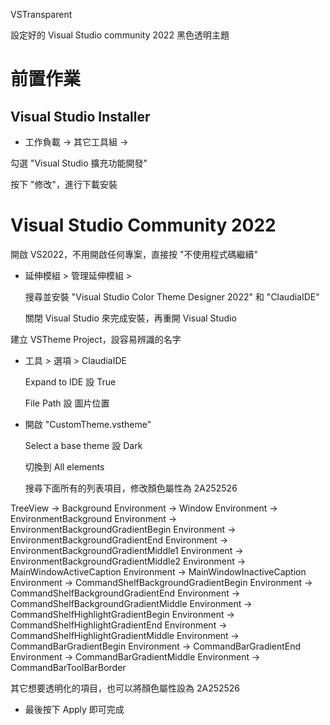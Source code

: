 VSTransparent

設定好的 Visual Studio community 2022 黑色透明主題

# 前置作業

## Visual Studio Installer

* 工作負載 -> 其它工具組 ->

勾選 "Visual Studio 擴充功能開發"

按下 "修改"，進行下載安裝


# Visual Studio Community 2022

開啟 VS2022，不用開啟任何專案，直接按 "不使用程式碼繼續"

* 延伸模組 > 管理延伸模組 >

    搜尋並安裝 "Visual Studio Color Theme Designer 2022" 和 "ClaudiaIDE"

    關閉 Visual Studio 來完成安裝，再重開 Visual Studio


建立 VSTheme Project，設容易辨識的名字

* 工具 > 選項 > ClaudiaIDE

    Expand to IDE 設 True

    File Path 設 圖片位置

* 開啟 "CustomTheme.vstheme"

    Select a base theme 設 Dark

    切換到 All elements

    搜尋下面所有的列表項目，修改顏色屬性為 2A252526

TreeView -> Background
Environment -> Window
Environment -> EnvironmentBackground
Environment -> EnvironmentBackgroundGradientBegin
Environment -> EnvironmentBackgroundGradientEnd
Environment -> EnvironmentBackgroundGradientMiddle1
Environment -> EnvironmentBackgroundGradientMiddle2
Environment -> MainWindowActiveCaption
Environment -> MainWindowInactiveCaption
Environment -> CommandShelfBackgroundGradientBegin
Environment -> CommandShelfBackgroundGradientEnd
Environment -> CommandShelfBackgroundGradientMiddle
Environment -> CommandShelfHighlightGradientBegin
Environment -> CommandShelfHighlightGradientEnd
Environment -> CommandShelfHighlightGradientMiddle
Environment -> CommandBarGradientBegin
Environment -> CommandBarGradientEnd
Environment -> CommandBarGradientMiddle
Environment -> CommandBarToolBarBorder

其它想要透明化的項目，也可以將顏色屬性設為 2A252526

* 最後按下 Apply 即可完成

